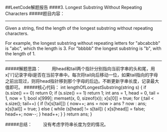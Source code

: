 ##LeetCode解题报告
####3. Longest Substring Without Repeating Characters
#####题目内容：
***
Given a string, find the length of the longest substring without repeating characters. 

For example, the longest substring without repeating letters for "abcabcbb" is "abc", which the length is 3. For "bbbbb" the longest substring is "b", with the length of 1.
***
#####解题思路：
&#160;&#160;&#160;&#160;&#160;&#160;&#160;&#160;用head和tail两个指针分别指向当前字串的头和尾，用x['i']记录字母i是否在当前字串中。每次将tail向后移动一位，如果tail指向的字母之前出现过，则将head指针移到那个字母的后边。不断更新字串长度，记录最大值即可。
#####核心代码：
	int lengthOfLongestSubstring(string s)
    {
        if (s.size() == 0)
            return 0;
        if (s.size() == 1)
            return 1;
        int ans = 1, head = 0, tail = 1, now = 1;
        bool x[999];
        memset(x, 0, sizeof(x));
        x[s[0]] = true;
        for (;tail < s.size(); tail++)
        {
            if (!x[s[tail]])
            {
                now++;
                ans = now > ans ? now : ans;
                x[s[tail]] = true;
            }
            else
            {
                while (s[head] != s[tail])
                {
                    x[s[head]] = false;
                    head++;
                    now--;
                }
                head++;
            }
        }
        return ans;
    }

#####总结：
&#160;&#160;&#160;&#160;&#160;&#160;&#160;&#160;没有考虑字符串长度为空的情况。

